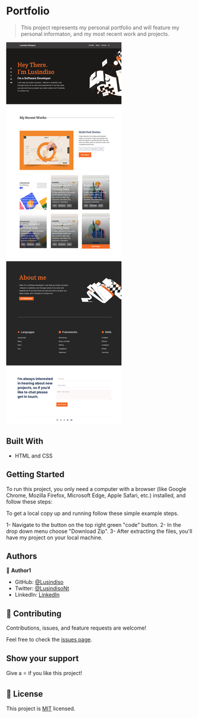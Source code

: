 # Portfolio

> This project represents my personal portfolio and will feature my personal informaton, and my most recent work and projects.

![screenshot](./desktop_screenshot.png)

## Built With

- HTML and CSS

## Getting Started
To run this project, you only need a computer with a browser (like Google Chrome, Mozilla Firefox, Microsoft Edge, Apple Safari, etc.) installed, and follow these steps:

To get a local copy up and running follow these simple example steps.

1- Navigate to the button on the top right green "code" button.
2- In the drop down menu choose "Download Zip".
3- After extracting the files, you'll have my project on your local machine.


## Authors

👤 **Author1**

- GitHub: [@Lusindiso](https://github.com/Lusindiso)
- Twitter: [@LusindisoNt](https://twitter.com/LusindisoNt)
- LinkedIn: [LinkedIn](https://www.linkedin.com/in/lusindisontanjana/)

## 🤝 Contributing

Contributions, issues, and feature requests are welcome!

Feel free to check the [issues page](../../issues/).

## Show your support

Give a ⭐️ if you like this project!

## 📝 License

This project is [MIT](./MIT.md) licensed.
